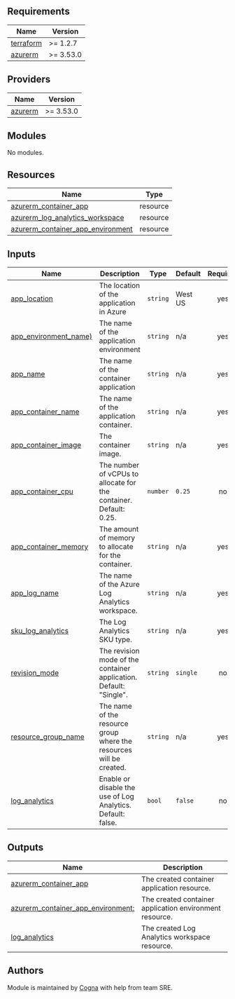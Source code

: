 

## Requirements

| Name                                                                     | Version   |
| ------------------------------------------------------------------------ | --------- |
| <a name="requirement_terraform"></a> [terraform](#requirement_terraform) | >= 1.2.7  |
| <a name="requirement_azurerm"></a> [azurerm](#requirement_azurerm)       | >= 3.53.0 |
## Providers

| Name                                                         | Version   |
| ------------------------------------------------------------ | --------- |
| <a name="provider_azurerm"></a> [azurerm](#provider_azurerm) | >= 3.53.0 |

## Modules

No modules.

## Resources

| Name                                                                                                                                              |   Type   |
| --------------------------------------------------------------------------------------------------------------------------------------------------| -------- |
| [azurerm_container_app](https://registry.terraform.io/providers/hashicorp/azurerm/latest/docs/data-sources/container_app)                         | resource |
| [azurerm_log_analytics_workspace](https://registry.terraform.io/providers/hashicorp/azurerm/latest/docs/resources/log_analytics_workspace)        | resource |
| [azurerm_container_app_environment](https://registry.terraform.io/providers/hashicorp/azurerm/latest/docs/data-sources/container_app_environment) | resource |



## Inputs
| Name                                                                                                     | Description                                                                                | Type        | Default  | Required  |
| ------------------------------------------------------------------------------------------------------| --------------------------------------------------------------------------------------------------------------------------------   | ----------- | --------------------   | :------: |
| <a name="app_location"></a> [app_location](#input_App_location)                                         | The location of the application in Azure                                                    | `string`     | West US  |   yes    |
| <a name="app_environment_name:"></a> [app_environment_name)](#input_app_environment_name)               | The name of the application environment                                                     | `string`     |   n/a    |   yes    |
| <a name="app_name:"></a> [app_name](#app_name)                                                          | The name of the container application                                                       | `string`     |   n/a    |   yes    |
| <a name="app_container_name"></a> [app_container_name](#input_app_container_name)                       | The name of the application container.                                                      | `string`     |   n/a    |   yes    |
| <a name="app_container_image"></a> [app_container_image](#input_app_container_image)                    | The container image.                                                                        | `string`     |   n/a    |   yes    |
| <a name="app_container_cpu"></a> [app_container_cpu](#input_app_container_cpu)                          | The number of vCPUs to allocate for the container. Default: 0.25.                           | `number`     | `0.25`   |   no     |
| <a name="app_container_memory"></a> [app_container_memory](#input_*app_container_memory)             | The amount of memory to allocate for the container.                                            | `string`     |  n/a     |   yes    |
| <a name="app_log_name"></a> [app_log_name](#input_app_log_name)                                         |  The name of the Azure Log Analytics workspace.                                             | `string`     |  n/a     |   yes    |
| <a name="sku_log_analytics"></a> [sku_log_analytics](#sku_log_analytics)                                | The Log Analytics SKU type.                                                                 |  `string`    |  n/a     |   yes    | 
| <a name="revision_mode"></a> [revision_mode](#input_revision_mode)                                      | The revision mode of the container application. Default: "Single".                          |  `string`    | `single` |    no    |
| <a name="resource_group_name"></a> [resource_group_name](#input_resource_group_name)                    | The name of the resource group where the resources will be created.                         |  `string`    |  n/a     |    yes   |
| <a name="log_analytics"></a> [log_analytics](#input_log_analytics)                                      | Enable or disable the use of Log Analytics. Default: false.                                 |   `bool`     | `false`  |    no    |


## Outputs

| Name                                                        | Description |
| ----------------------------------------------------------- | ----------- |
| <a name="azurerm_container_app"></a> [azurerm_container_app](#output_vm_id) | The created container application resource. |
| <a name="azurerm_container_app_environment:"></a> [azurerm_container_app_environment:](#output_app_environment) | The created container application environment resource.    |
| <a name="azurerm_log_analytics_workspace"></a> [log_analytics](#output_log_analytics)    | The created Log Analytics workspace resource.|


## Authors

Module is maintained by [Cogna](https://www.cogna.com.br/) with help from team SRE.